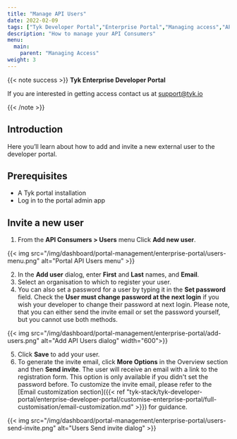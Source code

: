 ```yaml
---
title: "Manage API Users"
date: 2022-02-09
tags: ["Tyk Developer Portal","Enterprise Portal","Managing access","API Consumers"]
description: "How to manage your API Consumers"
menu:
  main:
    parent: "Managing Access"
weight: 3
---
```


{{< note success >}}
**Tyk Enterprise Developer Portal**

If you are interested in getting access contact us at [support@tyk.io](<mailto:support@tyk.io?subject=Tyk Enterprise Portal Beta>)

{{< /note >}}

## Introduction

Here you’ll learn about how to add and invite a new external user to the developer portal.

## Prerequisites

- A Tyk portal installation
- Log in to the portal admin app

## Invite a new user

1. From the **API Consumers > Users** menu Click **Add new user**.

{{< img src="/img/dashboard/portal-management/enterprise-portal/users-menu.png" alt="Portal API Users menu" >}}

2. In the **Add user** dialog, enter **First** and **Last** names, and **Email**.
3. Select an organisation to which to register your user.
4. You can also set a password for a user by typing it in the **Set password** field. Check the **User must change password at the next login** if you wish your developer to change their password at next login.
Please note, that you can either send the invite email or set the password yourself, but you cannot use both methods. 

{{< img src="/img/dashboard/portal-management/enterprise-portal/add-users.png" alt="Add API Users dialog" width="600">}}

5. Click **Save** to add your user.
6. To generate the invite email, click **More Options** in the Overview section and then **Send invite**.
The user will receive an email with a link to the registration form. This option is only available if you didn't set the password before.
To customize the invite email, please refer to the [Email customization section]({{< ref "tyk-stack/tyk-developer-portal/enterprise-developer-portal/customise-enterprise-portal/full-customisation/email-customization.md" >}}) for guidance.

{{< img src="/img/dashboard/portal-management/enterprise-portal/users-send-invite.png" alt="Users Send invite dialog" >}}